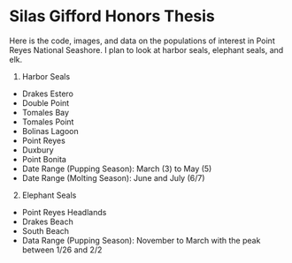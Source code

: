 # Silas Gifford Honors Thesis

Here is the code, images, and data on the populations of interest in Point Reyes National Seashore. I plan to look at harbor seals, elephant seals, and elk.

1. Harbor Seals
  * Drakes Estero
  * Double Point
  * Tomales Bay
  * Tomales Point
  * Bolinas Lagoon
  * Point Reyes
  * Duxbury
  * Point Bonita
  * Date Range (Pupping Season): March (3) to May (5)
  * Date Range (Molting Season): June and July (6/7)
2. Elephant Seals
  * Point Reyes Headlands
  * Drakes Beach
  * South Beach
  * Data Range (Pupping Season): November to March with the peak between 1/26 and 2/2

